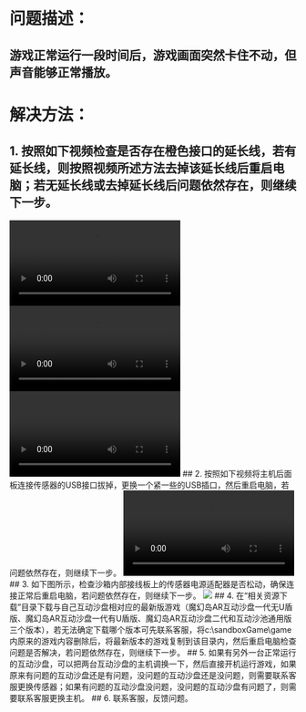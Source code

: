 # 问题描述：
## 游戏正常运行一段时间后，游戏画面突然卡住不动，但声音能够正常播放。
# 解决方法：
## 1. 按照如下视频检查是否存在橙色接口的延长线，若有延长线，则按照视频所述方法去掉该延长线后重启电脑；若无延长线或去掉延长线后问题依然存在，则继续下一步。
<video controls>
    <source src="videos/MagicIsland-Kinect-1-1.mp4" type="video/mp4">
</video>
<video controls>
    <source src="videos/MagicIsland-Kinect-1-2.mp4" type="video/mp4">
</video>
<video controls>
    <source src="videos/MagicIsland-Kinect-1-3.mp4" type="video/mp4">
</video>
## 2. 按照如下视频将主机后面板连接传感器的USB接口拔掉，更换一个紧一些的USB插口，然后重启电脑，若问题依然存在，则继续下一步。
<video controls>
    <source src="videos/MagicIsland-Kinect-1-4.mp4" type="video/mp4">
</video>
## 3. 如下图所示，检查沙箱内部接线板上的传感器电源适配器是否松动，确保连接正常后重启电脑，若问题依然存在，则继续下一步。
<image src="images/MagicIsland-Kinect-1-1.jpg">
</image>
## 4. 在“相关资源下载”目录下载与自己互动沙盘相对应的最新版游戏（魔幻岛AR互动沙盘一代无U盾版、魔幻岛AR互动沙盘一代有U盾版、魔幻岛AR互动沙盘二代和互动沙池通用版三个版本），若无法确定下载哪个版本可先联系客服，将c:\sandboxGame\game内原来的游戏内容删除后，将最新版本的游戏复制到该目录内，然后重启电脑检查问题是否解决，若问题依然存在，则继续下一步。
## 5. 如果有另外一台正常运行的互动沙盘，可以把两台互动沙盘的主机调换一下，然后直接开机运行游戏，如果原来有问题的互动沙盘还是有问题，没问题的互动沙盘还是没问题，则需要联系客服更换传感器；如果有问题的互动沙盘没问题，没问题的互动沙盘有问题了，则需要联系客服更换主机。
## 6. 联系客服，反馈问题。